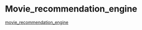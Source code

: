 # Movie_recommendation_engine
[movie_recommendation_engine](https://drive.google.com/drive/folders/1Jp6KTQvJmNe8HC0IFGTW6ovVSLC_PhJ6?usp=sharing)
